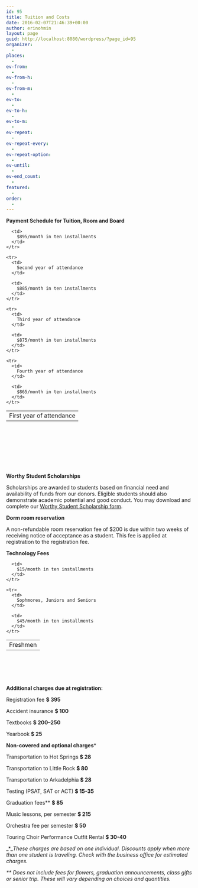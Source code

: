 ```yaml
---
id: 95
title: Tuition and Costs
date: 2016-02-07T21:46:39+00:00
author: erinohmin
layout: page
guid: http://localhost:8080/wordpress/?page_id=95
organizer:
  - 
places:
  - 
ev-from:
  - 
ev-from-h:
  - 
ev-from-m:
  - 
ev-to:
  - 
ev-to-h:
  - 
ev-to-m:
  - 
ev-repeat:
  - 
ev-repeat-every:
  - 
ev-repeat-option:
  - 
ev-until:
  - 
ev-end_count:
  - 
featured:
  - 
order:
  - 
---
```

**Payment Schedule for Tuition, Room and Board**

<div class="su-table">
  <table style="height: 152px;" width="536">
    <tr>
      <td>
        First year of attendance
      </td>
      
      <td>
        $895/month in ten installments
      </td>
    </tr>
    
    <tr>
      <td>
        Second year of attendance
      </td>
      
      <td>
        $885/month in ten installments
      </td>
    </tr>
    
    <tr>
      <td>
        Third year of attendance
      </td>
      
      <td>
        $875/month in ten installments
      </td>
    </tr>
    
    <tr>
      <td>
        Fourth year of attendance
      </td>
      
      <td>
        $865/month in ten installments
      </td>
    </tr>
  </table>
</div>

**Worthy Student Scholarships**

Scholarships are awarded to students based on financial need and availability of funds from our donors. Eligible students should also demonstrate academic potential and good conduct. You may download and complete our [Worthy Student Scholarship form](http://localhost:8080/wordpress/wp-content/uploads/2016/02/Worthy_Student_Application.pdf).

**Dorm room reservation**

A non-refundable room reservation fee of $200 is due within two weeks of receiving notice of acceptance as a student. This fee is applied at registration to the registration fee.

**Technology Fees**
  


<div class="su-table">
  <table style="height: 106px;" width="506">
    <tr>
      <td>
        Freshmen
      </td>
      
      <td>
        $15/month in ten installments
      </td>
    </tr>
    
    <tr>
      <td>
        Sophmores, Juniors and Seniors
      </td>
      
      <td>
        $45/month in ten installments
      </td>
    </tr>
  </table>
</div>

**Additional charges due at registration:**

Registration fee  **$ 395**
  
Accident insurance  **$ 100**
  
Textbooks  **$ 200–250**
  
Yearbook  **$ 25**

**Non-covered and optional charges***

Transportation to Hot Springs  **$ 28**
  
Transportation to Little Rock  **$ 80**
  
Transportation to Arkadelphia  **$ 28**
  
Testing (PSAT, SAT or ACT) **$ 15-35**
  
Graduation fees**  **$ 85**
  
Music lessons, per semester  **$ 215**
  
Orchestra fee per semester  **$ 50**
  
Touring Choir Performance Outfit Rental  **$ 30-40**

_*__These charges are based on one individual. Discounts apply when more than one student is traveling. Check with the business office for estimated charges._

_** Does not include fees for flowers, graduation announcements, class gifts or senior trip. These will vary depending on choices and quantities._